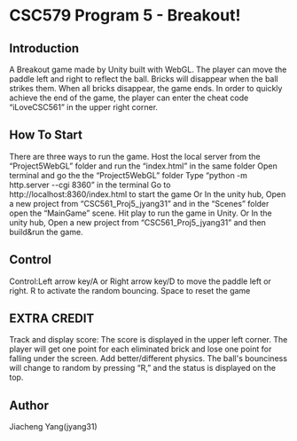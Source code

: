 # CSC579 Program 5 - Breakout!

## Introduction
A Breakout game made by Unity built with WebGL.
The player can move the paddle left and right to reflect the ball. Bricks will disappear when the ball strikes them. When all bricks disappear, the game ends.
In order to quickly achieve the end of the game, the player can enter the cheat code “iLoveCSC561” in the upper right corner.


## How To Start
There are three ways to run the game.
Host the local server from the “Project5WebGL” folder and run the “index.html” in the same folder
Open terminal and go the the “Project5WebGL” folder
Type “python -m http.server --cgi 8360” in the terminal
Go to http://localhost:8360/index.html to start the game
Or
In the unity hub, Open a new project from “CSC561_Proj5_jyang31” and in the “Scenes” folder open the “MainGame” scene. Hit play to run the game in Unity.
Or
In the unity hub, Open a new project from “CSC561_Proj5_jyang31” and then build&run the game.

## Control
Control:Left arrow key/A or Right arrow key/D to move the paddle left or right. R to activate the random bouncing. Space to reset the game

## EXTRA CREDIT
Track and display score: The score is displayed in the upper left corner. The player will get one point for each eliminated brick and lose one point for falling under the screen.
Add better/different physics. The ball's bounciness will change to random by pressing “R,” and the status is displayed on the top.


## Author
Jiacheng Yang(jyang31)



